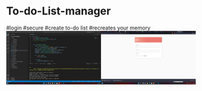 # To-do-List-manager
#login
#secure
#create to-do list
#recreates your memory
![ganesh](https://raw.githubusercontent.com/Logesh89/To-do-List-manager/main/scr/Screenshot%20(14).png)
